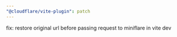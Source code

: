 ```yaml
---
"@cloudflare/vite-plugin": patch
---
```


fix: restore original url before passing request to miniflare in vite dev
